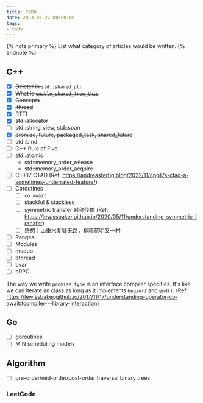 ```yaml
---
title: TODO
date: 2023-03-27 00:00:00
tags:
- todo
---
```


{% note primary %}
List what category of articles would be written.
{% endnote %}

## C++

- [x] ~~Deleter in `std::shared_ptr`~~
- [x] ~~What is `enable_shared_from_this`~~
- [x] ~~Concepts~~
- [x] ~~jthread~~
- [x] ~~RTTI~~
- [x] ~~std::allocator~~
- [ ] std::string_view, std::span
- [x] ~~promise, future, packaged_task, shared_future~~
- [ ] std::bind
- [ ] C++ Rule of Five
- [ ] std::atomic
  - std::memory_order_release
  - std::memory_order_acquire
- [ ] C++17 CTAD (Ref: <https://andreasfertig.blog/2022/11/cpp17s-ctad-a-sometimes-underrated-feature/>)
- [ ] Coroutines
  - [ ] `co_await`
  - [ ] stackful & stackless
  - [ ] symmetric transfer 对称传输 (Ref: <https://lewissbaker.github.io/2020/05/11/understanding_symmetric_transfer>)
  - [ ] 感想：山重水复疑无路，柳暗花明又一村
- [ ] Ranges
- [ ] Modules
- [ ] muduo
- [ ] bthread
- [ ] bvar
- [ ] bRPC

The way we write `promise_type` is an interface compiler specifies. It's like we can iterate an class as long as it implements `begin()` and `end()`. (Ref: <https://lewissbaker.github.io/2017/11/17/understanding-operator-co-await#compiler---library-interaction>)

## Go

- [ ] goroutines
- [ ] M:N scheduling models

## Algorithm

- [ ] pre-order/mid-order/post-order traversal binary trees

### LeetCode
